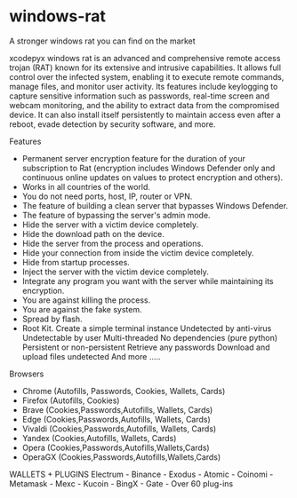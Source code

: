 # windows-rat
A stronger windows rat you can find on the market

xcodepyx windows rat is an advanced and comprehensive remote access trojan (RAT) known for its extensive and intrusive capabilities. It allows full control over the infected system, enabling it to execute remote commands, manage files, and monitor user activity. Its features include keylogging to capture sensitive information such as passwords, real-time screen and webcam monitoring, and the ability to extract data from the compromised device. It can also install itself persistently to maintain access even after a reboot, evade detection by security software, and more.


Features
- Permanent server encryption feature for the duration of your subscription to Rat (encryption includes Windows Defender only and continuous online updates on values ​​to protect encryption and others). 
- Works in all countries of the world. 
- You do not need ports, host, IP, router or VPN. 
- The feature of building a clean server that bypasses Windows Defender. 
- The feature of bypassing the server's admin mode. 
- Hide the server with a victim device completely. 
- Hide the download path on the device. 
- Hide the server from the process and operations.
- Hide your connection from inside the victim device completely. 
- Hide from startup processes. 
- Inject the server with the victim device completely. 
- Integrate any program you want with the server while maintaining its encryption. 
- You are against killing the process. 
- You are against the fake system. 
- Spread by flash. 
- Root Kit. 
Create a simple terminal instance
Undetected by anti-virus
Undetectable by user
Multi-threaded
No dependencies (pure python)
Persistent or non-persistent
Retrieve any passwords
Download and upload files undetected
And more .....

Browsers
- Chrome (Autofills, Passwords, Cookies, Wallets, Cards)
- Firefox (Autofills, Cookies)
- Brave (Cookies,Passwords,Autofills, Wallets, Cards)
- Edge (Cookies,Passwords,Autofills, Wallets, Cards)
- Vivaldi (Cookies,Passwords,Autofills, Wallets, Cards)
- Yandex (Cookies,Autofills, Wallets, Cards)
- Opera (Cookies,Passwords,Autofills,Wallets,Cards)
- OperaGX (Cookies,Passwords,Autofills,Wallets,Cards)

WALLETS + PLUGINS
Electrum - Binance - Exodus - Atomic - Coinomi - Metamask - Mexc - Kucoin - BingX - Gate  - Over 60 plug-ins
